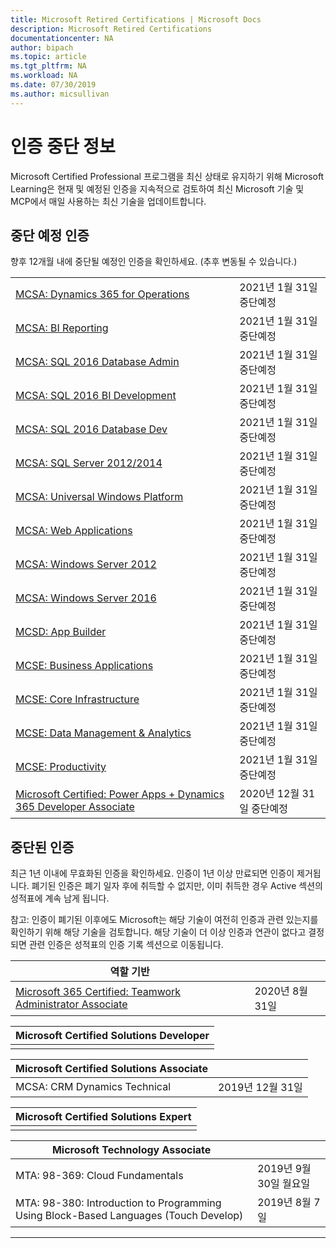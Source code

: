 ```yaml
---
title: Microsoft Retired Certifications | Microsoft Docs
description: Microsoft Retired Certifications
documentationcenter: NA
author: bipach
ms.topic: article
ms.tgt_pltfrm: NA
ms.workload: NA
ms.date: 07/30/2019
ms.author: micsullivan
---
```

# 인증 중단 정보

Microsoft Certified Professional 프로그램을 최신 상태로 유지하기 위해 Microsoft Learning은 현재 및 예정된 인증을 지속적으로 검토하여 최신 Microsoft 기술 및 MCP에서 매일 사용하는 최신 기술을 업데이트합니다.

## 중단 예정 인증

향후 12개월 내에 중단될 예정인 인증을 확인하세요. (추후 변동될 수 있습니다.)  

|                                             |                    |
| ---------------------------------------------------------------------------------- | ------------------ |
| [MCSA: Dynamics 365 for Operations](/learn/certifications/mcsa-microsoft-dynamics-365-for-operations) | 2021년 1월 31일 중단예정 |
| [MCSA: BI Reporting](/learn/certifications/mcsa-bi-reporting) | 2021년 1월 31일 중단예정 |
| [MCSA: SQL 2016 Database Admin](/learn/certifications/mcsa-sql2016-database-administration-certification) | 2021년 1월 31일 중단예정 |
| [MCSA: SQL 2016 BI Development](/learn/certifications/mcsa-sql2016-business-intelligence-certification) | 2021년 1월 31일 중단예정 |
| [MCSA: SQL 2016 Database Dev](/learn/certifications/mcsa-sql2016-database-development-certification) | 2021년 1월 31일 중단예정 |
| [MCSA: SQL Server 2012/2014](/learn/certifications/mcsa-sql-certification) | 2021년 1월 31일 중단예정 |
| [MCSA: Universal Windows Platform](/learn/certifications/mcsa-universal-windows-platform) | 2021년 1월 31일 중단예정 |
| [MCSA: Web Applications](/learn/certifications/mcsa-web-applications-certification) | 2021년 1월 31일 중단예정 |
| [MCSA: Windows Server 2012](/learn/certifications/mcsa-windows-server-certification) | 2021년 1월 31일 중단예정 |
| [MCSA: Windows Server 2016](/learn/certifications/mcsa-windows-server-2016-certification) | 2021년 1월 31일 중단예정 |
| [MCSD: App Builder](/learn/certifications/mcsd-app-builder-certification) | 2021년 1월 31일 중단예정 |
| [MCSE: Business Applications](/learn/certifications/mcse-business-applications) | 2021년 1월 31일 중단예정 |
| [MCSE: Core Infrastructure](/learn/certifications/mcse-core-infrastructure) | 2021년 1월 31일 중단예정 |
| [MCSE: Data Management & Analytics](/learn/certifications/mcse-data-management-analytics) | 2021년 1월 31일 중단예정 |
| [MCSE: Productivity](/learn/certifications/mcse-productivity-certification) | 2021년 1월 31일 중단예정 |
| [Microsoft Certified: Power Apps + Dynamics 365 Developer Associate](/learn/certifications/power-apps-and-d365-developer-associate) | 2020년 12월 31일 중단예정 |

## 중단된 인증

최근 1년 이내에 무효화된 인증을 확인하세요. 인증이 1년 이상 만료되면 인증이 제거됩니다. 폐기된 인증은 폐기 일자 후에 취득할 수 없지만, 이미 취득한 경우 Active 섹션의 성적표에 계속 남게 됩니다.

참고: 인증이 폐기된 이후에도 Microsoft는 해당 기술이 여전히 인증과 관련 있는지를 확인하기 위해 해당 기술을 검토합니다. 해당 기술이 더 이상 인증과 연관이 없다고 결정되면 관련 인증은 성적표의 인증 기록 섹션으로 이동됩니다.

| 역할 기반                                                                         |                    |
| ---------------------------------------------------------------------------------- | ------------------ |
| [Microsoft 365 Certified: Teamwork Administrator Associate](/learn/certifications/m365-teamwork-administrator)              | 2020년 8월 31일 |

| Microsoft Certified Solutions Developer                                            |
| ---------------------------------------------------------------------------------- |
|                                                                                    |

| Microsoft Certified Solutions Associate                                            |                    |
| ---------------------------------------------------------------------------------- | ------------------ |
| MCSA: CRM Dynamics Technical                                                                                                | 2019년 12월 31일 |

| Microsoft Certified Solutions Expert                                               |
| ---------------------------------------------------------------------------------- |
|                                                                                    |

| Microsoft Technology Associate                                                     |                    |
| ---------------------------------------------------------------------------------- | ------------------ |
| MTA: 98-369: Cloud Fundamentals                                                                                             | 2019년 9월 30일 월요일 |
| MTA: 98-380: Introduction to Programming Using Block-Based Languages (Touch Develop)                                        | 2019년 8월 7일     |
___
